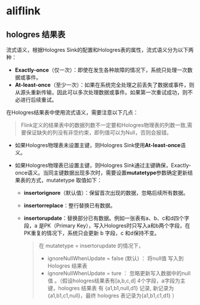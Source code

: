 # aliflink

## hologres 结果表

流式语义，根据Hologres Sink的配置和Hologres表的属性，流式语义分为以下两种：

- **Exactly-once**（仅一次）：即使在发生各种故障的情况下，系统只处理一次数据或事件。
- **At-least-once**（至少一次）：如果在系统完全处理之前丢失了数据或事件，则从源头重新传输，因此可以多次处理数据或事件。如果第一次重试成功，则不必进行后续重试。

在Hologres结果表中使用流式语义，需要注意以下几点：

> Flink定义的结果表中的数据列数不一定要和Hologres物理表的列数一致,需要保证缺失的列没有非空约束，即列值可以为Null，否则会报错。

- 如果Hologres物理表未设置主键，则Hologres Sink使用**At-least-once**语义。

- 如果Hologres物理表已设置主键，则Hologres Sink通过主键确保，Exactly-once语义。当同主键数据出现多次时，需要设置**mutatetype**参数确定更新结果表的方式，mutatetype 取值如下：

  - **insertorignore**（默认值）：保留首次出现的数据，忽略后续所有数据。

  - **insertorreplace**：整行替换已有数据。

  - **insertorupdate**：替换部分已有数据。例如一张表有a、b、c和d四个字段，a 是PK（Primary Key），写入Hologres时只写入a和b两个字段，在PK重复的情况下，系统只会更新 b 字段，c 和d保持不变。

    > 在 mutatetype = insertorupdate 的情况下，
    >
    > * ignoreNullWhenUpdate = false (默认) ： 将null值 写入到 Hologres 结果表 
    > * ignoreNullWhenUpdate = ture ： 忽略更新写入数据中的null值 。（假设hologres结果表有[a,b,c,d] 4个字段，a字段为主键，hologres 结果表 有 {a1,b1,null,d1} 记录, 新记录为 {a1,b1,c1,null}，最终 hologres 表记录为{a1,b1,c1,d1}  ）

